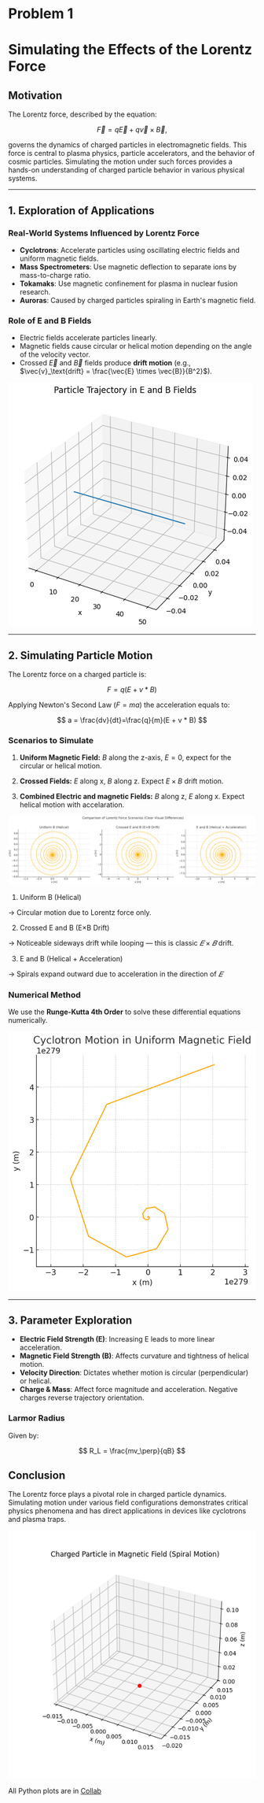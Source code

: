 # Problem 1

# Simulating the Effects of the Lorentz Force

## Motivation

The Lorentz force, described by the equation:

$$
\vec{F} = q \vec{E} + q\vec{v} \times \vec{B},
$$

governs the dynamics of charged particles in electromagnetic fields. This force is central to plasma physics, particle accelerators, and the behavior of cosmic particles. Simulating the motion under such forces provides a hands-on understanding of charged particle behavior in various physical systems.

---

## 1. Exploration of Applications

### Real-World Systems Influenced by Lorentz Force

* **Cyclotrons**: Accelerate particles using oscillating electric fields and uniform magnetic fields.
* **Mass Spectrometers**: Use magnetic deflection to separate ions by mass-to-charge ratio.
* **Tokamaks**: Use magnetic confinement for plasma in nuclear fusion research.
* **Auroras**: Caused by charged particles spiraling in Earth's magnetic field.

### Role of E and B Fields

* Electric fields accelerate particles linearly.
* Magnetic fields cause circular or helical motion depending on the angle of the velocity vector.
* Crossed $\vec{E}$ and $\vec{B}$ fields produce **drift motion** (e.g., $\vec{v}_\text{drift} = \frac{\vec{E} \times \vec{B}}{B^2}$).

![alt text](image.png)

---

## 2. Simulating Particle Motion

The Lorentz force on a charged particle is: 

$$ F = q(E+v * B) $$

Applying Newton's Second Law $(F=ma)$ the acceleration equals to:

$$ a = \frac{dv}{dt}=\frac{q}{m}(E + v * B) $$

### Scenarios to Simulate

1. **Uniform Magnetic Field:** $B$ along the z-axis, $E=0$, expect for the circular or helical motion.

2. **Crossed Fields:** $E$ along x, $B$ along z. Expect $E×B$ drift motion.

3. **Combined Electric and magnetic Fields:** $B$ along z, $E$ along x. Expect helical motion with accelaration.

![alt text](image-2.png)

1) Uniform B (Helical)

→ Circular motion due to Lorentz force only.

2) Crossed E and B (E×B Drift)

→ Noticeable sideways drift while looping — this is classic $𝐸×𝐵$ drift.

3) E and B (Helical + Acceleration)

→ Spirals expand outward due to acceleration in the direction of $𝐸$

### Numerical Method

We use the **Runge-Kutta 4th Order** to solve these differential equations numerically.

![alt text](output.png)

---

## 3. Parameter Exploration

* **Electric Field Strength (E)**: Increasing E leads to more linear acceleration.
* **Magnetic Field Strength (B)**: Affects curvature and tightness of helical motion.
* **Velocity Direction**: Dictates whether motion is circular (perpendicular) or helical.
* **Charge & Mass**: Affect force magnitude and acceleration. Negative charges reverse trajectory orientation.

### Larmor Radius

Given by:

$$
R_L = \frac{mv_\perp}{qB}
$$

## Conclusion

The Lorentz force plays a pivotal role in charged particle dynamics. Simulating motion under various field configurations demonstrates critical physics phenomena and has direct applications in devices like cyclotrons and plasma traps.

![alt text](lorentz_force.gif)

All Python plots are in [Collab](https://colab.research.google.com/drive/1aYcXxmB-A7YCJaSx7A2MY1Te8fAtZvtX?usp=sharing)
